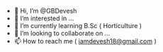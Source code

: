 - 👋 Hi, I’m @GBDevesh
- 👀 I’m interested in ...
- 🌱 I’m currently learning B.Sc ( Horticulture )
- 💞️ I’m looking to collaborate on ...
- 📫 How to reach me ( iamdevesh18@gmail.com )

<!---
GBDevesh/GBDevesh is a ✨ special ✨ repository because its `README.md` (this file) appears on your GitHub profile.
You can click the Preview link to take a look at your changes.
--->
